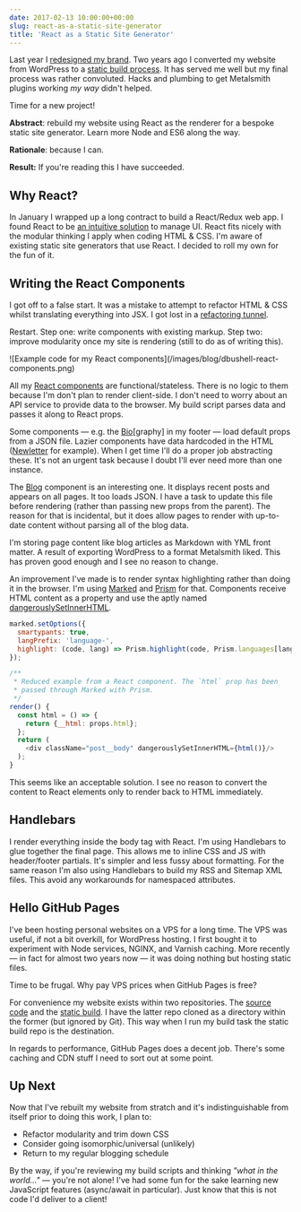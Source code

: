 ```yaml
---
date: 2017-02-13 10:00:00+00:00
slug: react-as-a-static-site-generator
title: 'React as a Static Site Generator'
---
```


Last year I [redesigned my brand](/2016/02/29/a-bit-of-a-new-look/). Two years ago I converted my website from WordPress to a [static build process](/2015/05/11/wordpress-to-metalsmith/). It has served me well but my final process was rather convoluted. Hacks and plumbing to get Metalsmith plugins working _my way_ didn't helped.

Time for a new project!

**Abstract**: rebuild my website using React as the renderer for a bespoke static site generator. Learn more Node and ES6 along the way.

**Rationale**: because I can. 

**Result:** If you're reading this I have succeeded.

## Why React?

In January I wrapped up a long contract to build a React/Redux web app. I found React to be [an intuitive solution](/2016/12/02/my-thoughts-on-react/) to manage UI. React fits nicely with the modular thinking I apply when coding HTML & CSS. I'm aware of existing static site generators that use React. I decided to roll my own for the fun of it.

## Writing the React Components

I got off to a false start. It was a mistake to attempt to refactor HTML & CSS whilst translating everything into JSX. I got lost in a [refactoring tunnel](https://speakerdeck.com/csswizardry/refactoring-css-without-losing-your-mind).

Restart. Step one: write components with existing markup. Step two: improve modularity once my site is rendering (still to do as of writing this).

<p class="post__image">![Example code for my React components](/images/blog/dbushell-react-components.png)</p>

All my [React components](https://github.com/dbushell/dbushell.com/tree/master/src/components) are functional/stateless. There is no logic to them because I'm don't plan to render client-side. I don't need to worry about an API service to provide data to the browser. My build script parses data and passes it along to React props.

Some components — e.g. the [Bio](https://github.com/dbushell/dbushell.com/tree/master/src/components/bio)[graphy] in my footer — load default props from a JSON file. Lazier components have data hardcoded in the HTML ([Newletter](https://github.com/dbushell/dbushell.com/blob/master/src/components/newsletter/index.jsx) for example). When I get time I'll do a proper job abstracting these. It's not an urgent task because I doubt I'll ever need more than one instance.

The [Blog](https://github.com/dbushell/dbushell.com/tree/master/src/components/blog) component is an interesting one. It displays recent posts and appears on all pages. It too loads JSON. I have a task to update this file before rendering (rather than passing new props from the parent). The reason for that is incidental, but it does allow pages to render with up-to-date content without parsing all of the blog data.

I'm storing page content like blog articles as Markdown with YML front matter. A result of exporting WordPress to a format Metalsmith liked. This has proven good enough and I see no reason to change.

An improvement I've made is to render syntax highlighting rather than doing it in the browser. I'm using [Marked](https://github.com/chjj/marked) and [Prism](http://prismjs.com/) for that. Components receive HTML content as a property and use the aptly named [dangerouslySetInnerHTML](https://facebook.github.io/react/docs/dom-elements.html#dangerouslysetinnerhtml).

```javascript
marked.setOptions({
  smartypants: true,
  langPrefix: 'language-',
  highlight: (code, lang) => Prism.highlight(code, Prism.languages[lang])
});

/**
 * Reduced example from a React component. The `html` prop has been
 * passed through Marked with Prism.
 */
render() {
  const html = () => {
    return {__html: props.html};
  };
  return (
    <div className="post__body" dangerouslySetInnerHTML={html()}/>
  );
}
```

This seems like an acceptable solution. I see no reason to convert the content to React elements only to render back to HTML immediately.

## Handlebars

I render everything inside the body tag with React. I'm using Handlebars to glue together the final page. This allows me to inline CSS and JS with header/footer partials. It's simpler and less fussy about formatting. For the same reason I'm also using Handlebars to build my RSS and Sitemap XML files. This avoid any workarounds for namespaced attributes.

## Hello GitHub Pages

I've been hosting personal websites on a VPS for a long time. The VPS was useful, if not a bit overkill, for WordPress hosting. I first bought it to experiment with Node services, NGINX, and Varnish caching. More recently — in fact for almost two years now — it was doing nothing but hosting static files.

Time to be frugal. Why pay VPS prices when GitHub Pages is free?

For convenience my website exists within two repositories. The [source code](https://github.com/dbushell/dbushell.com) and the [static build](https://github.com/dbushell/dbushell.github.io). I have the latter repo cloned as a directory within the former (but ignored by Git). This way when I run my build task the static build repo is the destination.

In regards to performance, GitHub Pages does a decent job. There's some caching and CDN stuff I need to sort out at some point.

## Up Next

Now that I've rebuilt my website from stratch and it's indistinguishable from itself prior to doing this work, I plan to:

* Refactor modularity and trim down CSS
* Consider going isomorphic/universal (unlikely)
* Return to my regular blogging schedule

By the way, if you're reviewing my build scripts and thinking _"what in the world..."_ — you're not alone! I've had some fun for the sake learning new JavaScript features (async/await in particular). Just know that this is not code I'd deliver to a client!
